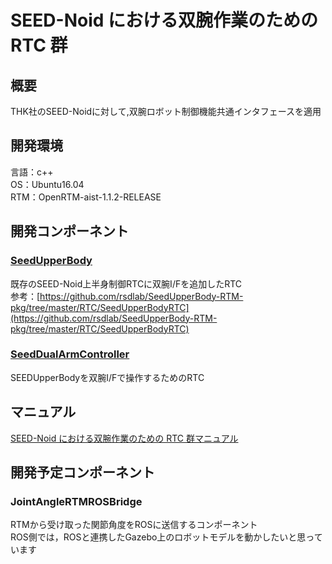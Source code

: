# SEED-Noid における双腕作業のための RTC 群

## 概要
THK社のSEED-Noidに対して,双腕ロボット制御機能共通インタフェースを適用

## 開発環境
言語：c++  
OS：Ubuntu16.04  
RTM：OpenRTM-aist-1.1.2-RELEASE  

## 開発コンポーネント  
### [SeedUpperBody](https://github.com/Mayuka-Shii/SEED-Noid_Dual-Arm_pkg/tree/master/RTC/SeedUpperBody)
既存のSEED-Noid上半身制御RTCに双腕I/Fを追加したRTC  
参考：[https://github.com/rsdlab/SeedUpperBody-RTM-pkg/tree/master/RTC/SeedUpperBodyRTC](https://github.com/rsdlab/SeedUpperBody-RTM-pkg/tree/master/RTC/SeedUpperBodyRTC)

### [SeedDualArmController](https://github.com/Mayuka-Shii/SEED-Noid_Dual-Arm_pkg/tree/master/RTC/SeedDualArmController)
SEEDUpperBodyを双腕I/Fで操作するためのRTC

## マニュアル
[SEED-Noid における双腕作業のための RTC 群マニュアル](https://github.com/Mayuka-Shii/SEED-Noid_Dual-Arm_pkg/blob/master/SEED-Noid_Dual-Arm_pkg_Manual.pdf)

## 開発予定コンポーネント
### JointAngleRTMROSBridge
RTMから受け取った関節角度をROSに送信するコンポーネント  
ROS側では，ROSと連携したGazebo上のロボットモデルを動かしたいと思っています
